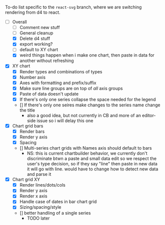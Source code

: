 To-do list specific to the `react-svg` branch, where we are switching rendering
from d4 to react.

- [ ] Overall
	- [ ] Comment new stuff
	- [ ] General cleanup
	- [X] Delete d4 stuff
	- [X] export working?
	- [ ] default to XY chart
	- [X] weird things happen when i make one chart, then paste in data for another without refreshing
- [x] XY chart
	- [x] Render types and combinations of types
	- [x] Number axis
	- [x] Axes with formatting and prefix/suffix
	- [X] Make sure line groups are on top of _all_ axis groups
	- [X] Paste of data doesn't update
	- [X] If there's only one series collapse the space needed for the legend
	- [\] If there's only one seires make changes to the series name change the title
		- also a good idea, but not currently in CB and more of an editor-side issue
			so i will delay this one
- [X] Chart grid bars
	- [X] Render bars
	- [X] Render y axis
	- [X] Spacing
	- [\] Multi-series chart grids with Names axis should default to bars
		- NS: this is current chartbuilder behavior, we currently don't discriminate
		btwn a paste and small data edit so we respect the user's type decision, so
		if they say "line" then paste in new data it will go with line. would have
		to change how to detect new data and parse it
- [X] Chart grid XY
	- [X] Render lines/dots/cols
	- [X] Render y axis
	- [X] Render x axis
	- [X] Handle case of dates in bar chart grid
	- [X] Sizing/spacing/style
	- [\] better handling of a single series
		- TODO later

